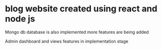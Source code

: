 # blog website created using react and node js
Mongo db database is also implemented
more features are being added

Admin dashboard and views features in implementation stage
